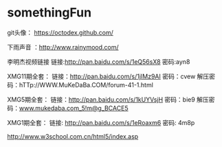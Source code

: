 # somethingFun

git头像：  https://octodex.github.com/

下雨声音 ：http://www.rainymood.com/

李明杰视频链接
链接:http://pan.baidu.com/s/1eQ56sX8 密码:ayn8

XMG11期全套：
链接：http://pan.baidu.com/s/1jIMz9AI 密码：cvew
解压密码：hTTp://WWW.MuKeDaBa.COM/forum-41-1.html

XMG5期全套：
链接：http://pan.baidu.com/s/1kUYVsjH 密码：bie9
解压密码：www.mukedaba.com_5!m@g_BCACE5

XMG1期全套：
链接: http://pan.baidu.com/s/1eRoaxm6 密码: 4m8p

http://www.w3school.com.cn/html5/index.asp

